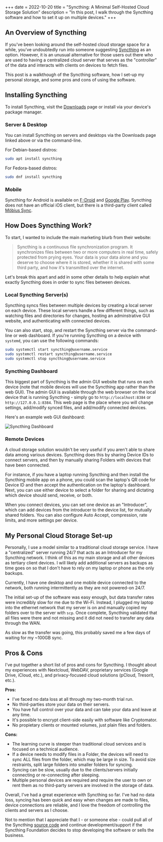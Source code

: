 +++
date = 2022-10-20
title = "Syncthing: A Minimal Self-Hosted Cloud Storage Solution"
description = "In this post, I walk through the Syncthing software and how to set it up on multiple devices."
+++

## An Overview of Syncthing

If you've been looking around the self-hosted cloud storage space for a while, 
you've undoubtedly run into someone suggesting 
[Syncthing](https://syncthing.net) as an option. However, it is an unusual 
alternative for those users out there who are used to having a centralized cloud 
server that serves as the "controller" of the data and interacts with clients on 
devices to fetch files.

This post is a walkthough of the Syncthing software, how I set-up my personal 
storage, and some pros and cons of using the software.

## Installing Syncthing

To install Syncthing, visit the [Downloads](https://syncthing.net/downloads/) 
page or install via your device's package manager.

### Server & Desktop

You can install Syncthing on servers and desktops via the Downloads page linked 
above or via the command-line.

For Debian-based distros:

```bash
sudo apt install syncthing
```

For Fedora-based distros:

```bash
sudo dnf install syncthing
```

### Mobile

Syncthing for Android is available on 
[F-Droid](https://f-droid.org/packages/com.nutomic.syncthingandroid/) and 
[Google Play](https://play.google.com/store/apps/details?id=com.nutomic.syncthingandroid).
Syncthing does not have an official iOS client, but there is a third-party 
client called [Möbius 
Sync](https://apps.apple.com/us/app/m%C3%B6bius-sync/id1539203216).

## How Does Syncthing Work?

To start, I wanted to include the main marketing blurb from their website:

> Syncthing is a continuous file synchronization program. It synchronizes files 
> between two or more computers in real time, safely protected from prying eyes. 
> Your data is your data alone and you deserve to choose where it is stored, 
> whether it is shared with some third party, and how it's transmitted over the 
> internet.

Let's break this apart and add in some other details to help explain what 
exactly Syncthing does in order to sync files between devices.

### Local Syncthing Server(s)

Syncthing syncs files between multiple devices by creating a local server on 
each device. These local servers handle a few different things, such as 
watching files and directories for changes, hosting an adminstrative GUI 
website, and authenticating with connected devices.

You can also start, stop, and restart the Syncthing server via the command-line 
or web dashboard. If you're running Syncthing on a device with `systemd`, you 
can use the following commands:

```bash
sudo systemctl start syncthing@username.service
sudo systemctl restart syncthing@username.service
sudo systemctl stop syncthing@username.service
```

### Syncthing Dashboard

This biggest part of Syncthing is the admin GUI website that runs on each 
device (note that mobile devices will use the Syncthing app rather than the 
web GUI). The admin GUI is available through the web browser on the 
local device that is running Syncthing - simply go to `http://localhost:8384` 
or `http://127.0.0.1:8384`. This web page is the place where you will change 
settings, add/modify synced files, and add/modify connected devices.

Here's an example web GUI dashboard:

![Syncthing Dashboard](https://img.cleberg.io/blog/20221020-syncthing/syncthing_gui.png "Syncthing Dashboard")

### Remote Devices

A cloud storage solution wouldn't be very useful if you aren't able to share 
data among various devices. Syncthing does this by sharing Device IDs to connect 
servers, and then by manually sharing Folders with devices that have been 
connected.

For instance, if you have a laptop running Syncthing and then install the 
Syncthing mobile app on a phone, you could scan the laptop's QR code for Device 
ID and then accept the authentication on the laptop's dashboard. Next, you can 
use either device to select a folder for sharing and dictating which device 
should send, receive, or both.

When you connect devices, you can set one device as an "Introducer", which can 
add devices from the introducer to the device list, for mutually shared folders. 
You can also configure Auto Accept, compression, rate limits, and more settings 
per device.

## My Personal Cloud Storage Set-up

Personally, I use a model similar to a traditional cloud storage service. I have 
a "centralized" server running 24/7 that acts as an Introducer for my Syncthing 
network. I think of this as my main storage and all other devices as tertiary 
client devices. I will likely add additional servers as backups as time goes on 
so that I don't have to rely on my laptop or phone as the only backups.

Currently, I have one desktop and one mobile device connected to the network, 
both running intermittently as they are not powered-on 24/7.

The initial set-up of the software was easy enough, but data transfer rates were 
incredibly slow for me due to the Wi-Fi. Instead, I plugged my laptop into the 
ethernet network that my server is on and manually copied my folders over to the 
server with `scp`. Once complete, Syncthing validated that all files were there 
and not missing and it did not need to transfer any data through the WAN.

As slow as the transfer was going, this probably saved me a few days of waiting 
for my ~100GB sync.

## Pros & Cons

I've put together a short list of pros and cons for Syncthing. I thought about 
my experiences with Nextcloud, WebDAV, proprietary services (Google Drive, 
iCloud, etc.), and privacy-focused cloud solutions (pCloud, Tresorit, etc.).

**Pros:**

- I've faced no data loss at all through my two-month trial run.
- No third-parties store your data on their servers.
- You have full control over your data and can take your data and leave at any 
time.
- It's possible to encrypt client-side easily with software like Cryptomator.
- No propietary clients or mounted volumes, just plain files and folders.

**Cons:**

- The learning curve is steeper than traditional cloud services and is focused 
on a technical audience.
- If a device needs to modify files in a Folder, the devices will need to sync 
ALL files from the folder, which may be large in size. To avoid size restraints, 
split large folders into smaller folders for syncing.
- Syncing can be slow, usually due to the clients/servers initially 
connecting or re-connecting after sleeping.
- Multiple personal devices are required and require the user to own or rent 
them as no third-party servers are involved in the storage of data.

Overall, I've had a great experience with Syncthing so far. I've had no data 
loss, syncing has been quick and easy when changes are made to files, device 
connections are reliable, and I love the freedom of controlling the clients and 
servers as I choose.

Not to mention that I appreciate that I - or someone else - could pull all of 
the Syncthing [source code](https://github.com/syncthing) and continue 
development/support if the Syncthing Foundation decides to stop developing the 
software or sells the business.
